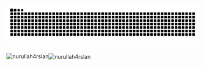 <div>
  <img src="https://github.com/nurullah4rslan/nurullah4rslan/blob/main/snake.svg" alt="snake"></center>
</div>

<p><img align="left" src="https://github-readme-stats.vercel.app/api/top-langs?username=nurullah4rslan&show_icons=true&locale=tr&layout=compact" alt="nurullah4rslan" /> </p>

<p> <img align="center" src="https://github-readme-stats.vercel.app/api?username=nurullah4rslan&show_icons=true&locale=en" alt="nurullah4rslan" /> </p>
